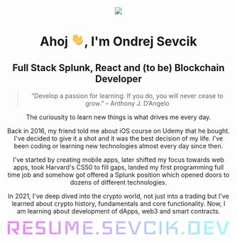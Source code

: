 <div align="center">
  <img src="https://resume.sevcik.dev/_next/image?url=%2Flogo.svg&w=640&q=75" width="250px" >
  <h1>Ahoj <img src="https://raw.githubusercontent.com/ABSphreak/ABSphreak/master/gifs/Hi.gif" width="30px">, I'm Ondrej Sevcik</h1>
  <h2>Full Stack Splunk, React and (to be) Blockchain Developer</h2>

  > “Develop a passion for learning. If you do, you will never cease to grow.” – Anthony J. D’Angelo

The curiousity to learn new things is what drives me every day.

Back in 2016, my friend told me about iOS course on Udemy that he bought. I've decided to give it a shot and it was the best decision of my life. I've been coding or learning new technologies almost every day since then.

I've started by creating mobile apps, later shifted my focus towards web apps, took Harvard's CS50 to fill gaps, landed my first programming full time job and somehow got offered a Splunk position which opened doors to dozens of different technologies.

In 2021, I've deep dived into the crypto world, not just into a trading but I've learned about crypto history, fundamentals and core functionality. Now, I am learning about development of dApps, web3 and smart contracts.

  <a href="https://resume.sevcik.dev" style="padding: '10px 20px'; background-color: 'blue';"><img src="resumelink.svg" ></a>
  

</div>
